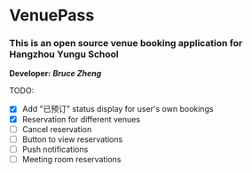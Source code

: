 # VenuePass

### This is an open source venue booking application for Hangzhou Yungu School

**Developer:** ***Bruce Zheng***

TODO:
- [x] Add "已预订" status display for user's own bookings
- [x] Reservation for different venues
- [ ] Cancel reservation
- [ ] Button to view reservations
- [ ] Push notifications
- [ ] Meeting room reservations
